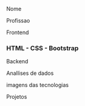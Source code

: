 Nome

Profissao

Frontend
<h3>HTML -  CSS - Bootstrap </h3>
Backend

Anallises de dados

imagens das tecnologias

Projetos
